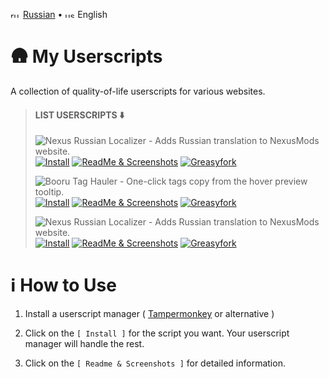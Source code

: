 <img width="16" height="11" alt="ru" src="https://github.com/user-attachments/assets/fec055f0-e3d1-4fb9-a869-f5dd53e951ad" /> [Russian](./readme_ru.md) •
<img width="16" height="11" alt="us" src="https://github.com/user-attachments/assets/d1d687d5-eb4c-4363-afdb-45c97d201bec" /> English

# 🛖 My Userscripts
A collection of quality-of-life userscripts for various websites.

> #### LIST USERSCRIPTS ⬇️
> <img src="https://img.shields.io/badge/Nexus_Russian_Localizer-Adds_Russian_translation_to_NexusMods_website.-474747?style=for-the-badge&logo=nexusmods&logoColor=white" alt="Nexus Russian Localizer - Adds Russian translation to NexusMods website."><br />
> <a href="https://raw.githubusercontent.com/vanja-san/JS-UserScripts/main/scripts/Nexus%20Russian%20Localizer/NRL.user.js"><img src="https://img.shields.io/badge/Install-633d63?style=for-the-badge" alt="Install"></a>
> <a href="./scripts/Nexus Russian Localizer/"><img src="https://img.shields.io/badge/ReadMe_%26_Screenshots-663447?style=for-the-badge" alt="ReadMe & Screenshots"></a>
> <a href=""><img src="https://img.shields.io/badge/Greasyfork-26736e?style=for-the-badge" alt="Greasyfork"></a>
>
> <img src="https://img.shields.io/badge/DBooru_Tags_Hauler-One--click_tags_copy_from_the_hover_preview_tooltip_(Danbooru).-474747?style=for-the-badge&logo=hackthebox&logoColor=white" alt="Booru Tag Hauler - One-click tags copy from the hover preview tooltip."><br />
> <a href="https://raw.githubusercontent.com/vanja-san/JS-UserScripts/main/scripts/Booru%20Tags%20Hauler/Booru_Tags_Hauler.user.js"><img src="https://img.shields.io/badge/Install-633d63?style=for-the-badge" alt="Install"></a>
> <a href="./scripts/Booru Tags Hauler/"><img src="https://img.shields.io/badge/ReadMe_%26_Screenshots-663447?style=for-the-badge" alt="ReadMe & Screenshots"></a>
> <a href="https://greasyfork.org/ru/scripts/546052-booru-tags-hauler"><img src="https://img.shields.io/badge/Greasyfork-26736e?style=for-the-badge" alt="Greasyfork"></a>
> 
> <img src="https://img.shields.io/badge/SBooru_Tags_Hauler-One--click_tags_copy_from_the_hover_tooltip_(Safebooru).-474747?style=for-the-badge&logo=hackthebox&logoColor=white" alt="Nexus Russian Localizer - Adds Russian translation to NexusMods website."><br />
> <a href="https://raw.githubusercontent.com/vanja-san/JS-UserScripts/raw/refs/heads/main/scripts/SBooru%20Tags%20Hauler/SBooru_Tags_Hauler.user.js"><img src="https://img.shields.io/badge/Install-633d63?style=for-the-badge" alt="Install"></a>
> <a href="./scripts/SBooru Tags Hauler"><img src="https://img.shields.io/badge/ReadMe_%26_Screenshots-663447?style=for-the-badge" alt="ReadMe & Screenshots"></a>
> <a href=""><img src="https://img.shields.io/badge/Greasyfork-26736e?style=for-the-badge" alt="Greasyfork"></a>
 
# ℹ️ How to Use
1. Install a userscript manager ( [Tampermonkey](https://www.tampermonkey.net/) or alternative )

2. Click on the `[ Install ]` for the script you want. Your userscript manager will handle the rest.
3. Click on the `[ Readme & Screenshots ]` for detailed information.
